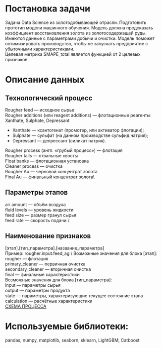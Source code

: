 # Постановка задачи
Задача Data Science из золотодобывающей отрасли. 
Подготовить прототип модели машинного обучения. 
Модель должна предсказать коэффициент восстановления золота из золотосодержащей руды. Имеются данные с параметрами добычи и очистки. 
Модель поможет оптимизировать производство, чтобы не запускать предприятие с убыточными характеристиками.  
Целевая метрика SMAPE_total является функцией от 2 целевых признаков.

# Описание данных  
## Технологический процесс  
Rougher feed — исходное сырье  
Rougher additions (или reagent additions) — флотационные реагенты: Xanthate, Sulphate, Depressant
  - Xanthate — ксантогенат (промотер, или активатор флотации);  
  - Sulphate — сульфат (на данном производстве сульфид натрия);  
  - Depressant — депрессант (силикат натрия).

Rougher process (англ. «грубый процесс») — флотация\
Rougher tails — отвальные хвосты\
Float banks — флотационная установка\
Cleaner process — очистка\
Rougher Au — черновой концентрат золота\
Final Au — финальный концентрат золота\
## Параметры этапов
air amount — объём воздуха \
fluid levels — уровень жидкости \
feed size — размер гранул сырья \
feed rate — скорость подачи \
## Наименование признаков 
[этап].[тип_параметра].[название_параметра] \
Пример: rougher.input.feed_ag \ 
Возможные значения для блока [этап]: \
rougher — флотация \
primary_cleaner — первичная очистка \
secondary_cleaner — вторичная очистка \
final — финальные характеристики \
Возможные значения для блока [тип_параметра]: \
input — параметры сырья \
output — параметры продукта \
state — параметры, характеризующие текущее состояние этапа \
calculation — расчётные характеристики \
[СХЕМА ПРОЦЕССА](https://drive.google.com/file/d/1UIPpQ99yVLBcyxkxIpVCtnLz7oXVhmIM/view?usp=sharing)

# Используемые библиотеки:
pandas, numpy, matplotlib, seaborn, sklearn, LightGBM, Catboost
